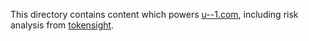 This directory contains content which powers [u--1.com](https://u--1.com), including risk analysis from [tokensight](https://x.com/tokensightxyz).
